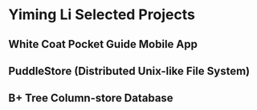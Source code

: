 # Yiming Li Selected Projects

## White Coat Pocket Guide Mobile App

## PuddleStore (Distributed Unix-like File System)

## B+ Tree Column-store Database
